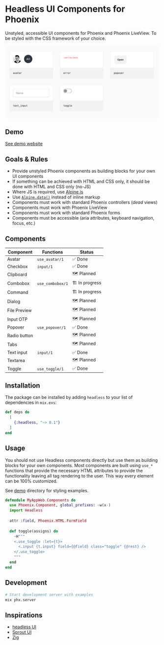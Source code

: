 # Headless UI Components for Phoenix

Unstyled, accessible UI components for Phoenix and Phoenix LiveView.
To be styled with the CSS framework of your choice.

![Preview](preview.png)

## Demo

[See demo website](https://headless.fly.dev)

## Goals & Rules

- Provide unstyled Phoenix components as building blocks for your own UI components
- If something can be achieved with HTML and CSS only, it should be done with HTML and CSS only (no-JS)
- Where JS is required, use [Alpine.js](http://alpinejs.dev)
- Use [`Alpine.data()`](https://alpinejs.dev/globals/alpine-data) instead of inline markup
- Components must work with standard Phoenix controllers (_dead_ views)
- Components must work with Phoenix LiveView
- Components must work with standard Phoenix forms
- Components must be accessible (aria attributes, keyboard navigation, focus, etc.)

## Components

| Component    | Functions        | Status         |
| ------------ | ---------------- | -------------- |
| Avatar       | `use_avatar/1`   | ✅ Done        |
| Checkbox     | `input/1`        | ✅ Done        |
| Clipboard    |                  | 🗺️ Planned     |
| Combobox     | `use_combobox/1` | 🏗️ In progress |
| Command      |                  | 🏗️ In progress |
| Dialog       |                  | 🗺️ Planned     |
| File Preview |                  | 🗺️ Planned     |
| Input OTP    |                  | 🗺️ Planned     |
| Popover      | `use_popover/1`  | ✅ Done        |
| Radio button |                  | 🗺️ Planned     |
| Tabs         |                  | 🗺️ Planned     |
| Text input   | `input/1`        | ✅ Done        |
| Textarea     |                  | 🗺️ Planned     |
| Toggle       | `use_toggle/1`   | ✅ Done        |

## Installation

The package can be installed by adding `headless` to your list of dependencies in `mix.exs`:

```elixir
def deps do
  [
    {:headless, "~> 0.1"}
  ]
end
```

## Usage

You should not use Headless components directly but use them as building blocks for your own components. Most components are built using `use_*` functions that provide the necessary HTML attributes to provide the functionality leaving all tag rendering to the user. This way every element can be 100% customized.

See [demo](demo) directory for styling examples.

```elixir
defmodule MyAppWeb.Components do
  use Phoenix.Component, global_prefixes: ~w(x-)
  import Headless

  attr :field, Phoenix.HTML.FormField

  def toggle(assigns) do
    ~H"""
    <.use_toggle :let={t}>
      <.input {t.input} field={@field} class="toggle" {@rest} />
    </.use_toggle>
    """
  end
end
```

## Development

```bash
# Start development server with examples
mix phx.server
```

## Inspirations

- [headless UI](https://headlessui.com)
- [Sprout UI](https://github.com/TunkShif/sprout_ui)
- [Zig](https://zagjs.com/)

